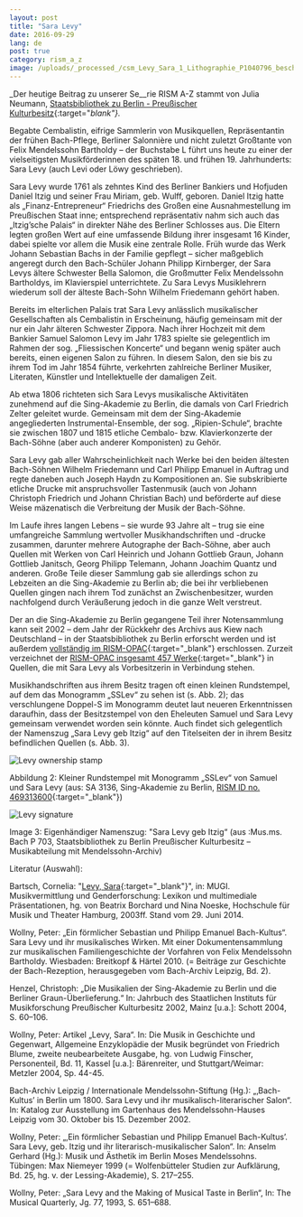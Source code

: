 ```yaml
---
layout: post
title: "Sara Levy"
date: 2016-09-29
lang: de
post: true
category: rism_a_z
image: /uploads/_processed_/csm_Levy_Sara_1_Lithographie_P1040796_beschn_1d641954c0.jpg
---
```



_Der heutige Beitrag zu unserer Se__rie RISM A-Z stammt von Julia Neumann, [Staatsbibliothek zu Berlin - Preußischer Kulturbesitz](http://staatsbibliothek-berlin.de/die-staatsbibliothek/abteilungen/musik/){:target="_blank"}._

Begabte Cembalistin, eifrige Sammlerin von Musikquellen, Repräsentantin der frühen Bach-Pflege, Berliner Salonnière und nicht zuletzt Großtante von Felix Mendelssohn Bartholdy – der Buchstabe L führt uns heute zu einer der vielseitigsten Musikförderinnen des späten 18. und frühen 19. Jahrhunderts: Sara Levy (auch Levi oder Löwy geschrieben).

Sara Levy wurde 1761 als zehntes Kind des Berliner Bankiers und Hofjuden Daniel Itzig und seiner Frau Miriam, geb. Wulff, geboren. Daniel Itzig hatte als „Finanz-Entrepreneur“ Friedrichs des Großen eine Ausnahmestellung im Preußischen Staat inne; entsprechend repräsentativ nahm sich auch das „Itzig’sche Palais“ in direkter Nähe des Berliner Schlosses aus. Die Eltern legten großen Wert auf eine umfassende Bildung ihrer insgesamt 16 Kinder, dabei spielte vor allem die Musik eine zentrale Rolle. Früh wurde das Werk Johann Sebastian Bachs in der Familie gepflegt – sicher maßgeblich angeregt durch den Bach-Schüler Johann Philipp Kirnberger, der Sara Levys ältere Schwester Bella Salomon, die Großmutter Felix Mendelssohn Bartholdys, im Klavierspiel unterrichtete. Zu Sara Levys Musiklehrern wiederum soll der älteste Bach-Sohn Wilhelm Friedemann gehört haben.

Bereits im elterlichen Palais trat Sara Levy anlässlich musikalischer Gesellschaften als Cembalistin in Erscheinung, häufig gemeinsam mit der nur ein Jahr älteren Schwester Zippora. Nach ihrer Hochzeit mit dem Bankier Samuel Salomon Levy im Jahr 1783 spielte sie gelegentlich im Rahmen der sog. „Fliessischen Koncerte“ und begann wenig später auch bereits, einen eigenen Salon zu führen. In diesem Salon, den sie bis zu ihrem Tod im Jahr 1854 führte, verkehrten zahlreiche Berliner Musiker, Literaten, Künstler und Intellektuelle der damaligen Zeit.

Ab etwa 1806 richteten sich Sara Levys musikalische Aktivitäten zunehmend auf die Sing-Akademie zu Berlin, die damals von Carl Friedrich Zelter geleitet wurde. Gemeinsam mit dem der Sing-Akademie angegliederten Instrumental-Ensemble, der sog. „Ripien-Schule“, brachte sie zwischen 1807 und 1815 etliche Cembalo- bzw. Klavierkonzerte der Bach-Söhne (aber auch anderer Komponisten) zu Gehör.

Sara Levy gab aller Wahrscheinlichkeit nach Werke bei den beiden ältesten Bach-Söhnen Wilhelm Friedemann und Carl Philipp Emanuel in Auftrag und regte daneben auch Joseph Haydn zu Kompositionen an. Sie subskribierte etliche Drucke mit anspruchsvoller Tastenmusik (auch von Johann Christoph Friedrich und Johann Christian Bach) und beförderte auf diese Weise mäzenatisch die Verbreitung der Musik der Bach-Söhne.

Im Laufe ihres langen Lebens – sie wurde 93 Jahre alt – trug sie eine umfangreiche Sammlung wertvoller Musikhandschriften und -drucke zusammen, darunter mehrere Autographe der Bach-Söhne, aber auch Quellen mit Werken von Carl Heinrich und Johann Gottlieb Graun, Johann Gottlieb Janitsch, Georg Philipp Telemann, Johann Joachim Quantz und anderen. Große Teile dieser Sammlung gab sie allerdings schon zu Lebzeiten an die Sing-Akademie zu Berlin ab; die bei ihr verbliebenen Quellen gingen nach ihrem Tod zunächst an Zwischenbesitzer, wurden nachfolgend durch Veräußerung jedoch in die ganze Welt verstreut.

Der an die Sing-Akademie zu Berlin gegangene Teil ihrer Notensammlung kann seit 2002 – dem Jahr der Rückkehr des Archivs aus Kiew nach Deutschland – in der Staatsbibliothek zu Berlin erforscht werden und ist außerdem [vollständig im RISM-OPAC](http://www.rism.info/de/home/newsdetails/article/64/holdings-of-the-berlin-sing-akademie-cataloged.html){:target="_blank"} erschlossen. Zurzeit verzeichnet der [RISM-OPAC insgesamt 457 Werke](https://opac.rism.info/search?View=rism&q=sara+levy&Language=de){:target="_blank"} in Quellen, die mit Sara Levy als Vorbesitzerin in Verbindung stehen.

Musikhandschriften aus ihrem Besitz tragen oft einen kleinen Rundstempel, auf dem das Monogramm „SSLev“ zu sehen ist (s. Abb. 2); das verschlungene Doppel-S im Monogramm deutet laut neueren Erkenntnissen daraufhin, dass der Besitzstempel von den Eheleuten Samuel und Sara Levy gemeinsam verwendet worden sein könnte. Auch findet sich gelegentlich der Namenszug „Sara Levy geb Itzig“ auf den Titelseiten der in ihrem Besitz befindlichen Quellen (s. Abb. 3).

![Levy ownership stamp](http://rism.info/fileadmin/content/news/Levy_Sara_2_besitzstempel.JPG)

Abbildung 2: Kleiner Rundstempel mit Monogramm „SSLev“ von Samuel und Sara Levy (aus: SA 3136, Sing-Akademie zu Berlin, [RISM ID no. 469313600](https://opac.rism.info/search?id=469313600){:target="_blank"})



![Levy signature](http://rism.info/fileadmin/content/news/Levy_Sara_3_Namenszug_P1040802_beschn.JPG)

Image 3: Eigenhändiger Namenszug: "Sara Levy geb Itzig“ (aus :Mus.ms. Bach P 703, Staatsbibliothek zu Berlin Preußischer Kulturbesitz – Musikabteilung mit Mendelssohn-Archiv)



Literatur (Auswahl):

Bartsch, Cornelia: "[Levy, Sara](http://mugi.hfmt-hamburg.de/Artikel/Sara_Levy){:target="_blank"}", in: MUGI. Musikvermittlung und Genderforschung: Lexikon und multimediale Präsentationen, hg. von Beatrix Borchard und Nina Noeske, Hochschule für Musik und Theater Hamburg, 2003ff. Stand vom 29. Juni 2014.

Wollny, Peter: „Ein förmlicher Sebastian und Philipp Emanuel Bach-Kultus“. Sara Levy und ihr musikalisches Wirken. Mit einer Dokumentensammlung zur musikalischen Familiengeschichte der Vorfahren von Felix Mendelssohn Bartholdy. Wiesbaden: Breitkopf & Härtel 2010. (= Beiträge zur Geschichte der Bach-Rezeption, herausgegeben vom Bach-Archiv Leipzig, Bd. 2).

Henzel, Christoph: „Die Musikalien der Sing-Akademie zu Berlin und die Berliner Graun-Überlieferung.“ In: Jahrbuch des Staatlichen Instituts für Musikforschung Preußischer Kulturbesitz 2002, Mainz [u.a.]: Schott 2004, S. 60–106.

Wollny, Peter: Artikel „Levy, Sara“. In: Die Musik in Geschichte und Gegenwart, Allgemeine Enzyklopädie der Musik begründet von Friedrich Blume, zweite neubearbeitete Ausgabe, hg. von Ludwig Finscher, Personenteil, Bd. 11, Kassel [u.a.]: Bärenreiter, und Stuttgart/Weimar: Metzler 2004, Sp. 44-45.

Bach-Archiv Leipzig / Internationale Mendelssohn-Stiftung (Hg.): „‚Bach-Kultus’ in Berlin um 1800. Sara Levy und ihr musikalisch-literarischer Salon“. In: Katalog zur Ausstellung im Gartenhaus des Mendelssohn-Hauses Leipzig vom 30. Oktober bis 15. Dezember 2002.

Wollny, Peter: „‚Ein förmlicher Sebastian und Philipp Emanuel Bach-Kultus’. Sara Levy, geb. Itzig und ihr literarisch-musikalischer Salon“. In: Anselm Gerhard (Hg.): Musik und Ästhetik im Berlin Moses Mendelssohns. Tübingen: Max Niemeyer 1999 (= Wolfenbütteler Studien zur Aufklärung, Bd. 25, hg. v. der Lessing-Akademie), S. 217–255.

Wollny, Peter: „Sara Levy and the Making of Musical Taste in Berlin“, In: The Musical Quarterly, Jg. 77, 1993, S. 651–688.



<script type="text/javascript">var switchTo5x=true;</script><script type="text/javascript" src="http://w.sharethis.com/button/buttons.js"></script><script type="text/javascript">stLight.options({publisher: "9b601438-1ce1-49d8-bfd7-9cff5df54c17", doNotHash: false, doNotCopy: false, hashAddressBar: false});</script>